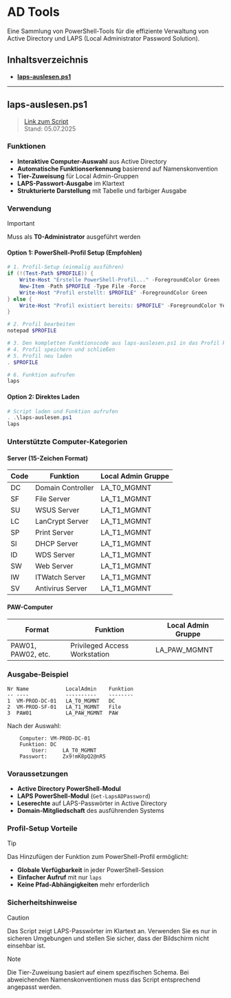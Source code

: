 # AD Tools

Eine Sammlung von PowerShell-Tools für die effiziente Verwaltung von Active Directory und LAPS (Local Administrator Password Solution).

## Inhaltsverzeichnis

- **[laps-auslesen.ps1](#laps-auslesenps1)**

---

## laps-auslesen.ps1
> [Link zum Script](laps-auslesen.ps1)\
> Stand: 05.07.2025

### Funktionen
- **Interaktive Computer-Auswahl** aus Active Directory
- **Automatische Funktionserkennung** basierend auf Namenskonvention
- **Tier-Zuweisung** für Local Admin-Gruppen
- **LAPS-Passwort-Ausgabe** im Klartext
- **Strukturierte Darstellung** mit Tabelle und farbiger Ausgabe

### Verwendung

> [!IMPORTANT]  
> Muss als **T0-Administrator** ausgeführt werden

#### Option 1: PowerShell-Profil Setup (Empfohlen)

```powershell
# 1. Profil-Setup (einmalig ausführen)
if (!(Test-Path $PROFILE)) {
    Write-Host "Erstelle PowerShell-Profil..." -ForegroundColor Green
    New-Item -Path $PROFILE -Type File -Force
    Write-Host "Profil erstellt: $PROFILE" -ForegroundColor Green
} else {
    Write-Host "Profil existiert bereits: $PROFILE" -ForegroundColor Yellow
}

# 2. Profil bearbeiten
notepad $PROFILE

# 3. Den kompletten Funktionscode aus laps-auslesen.ps1 in das Profil kopieren
# 4. Profil speichern und schließen
# 5. Profil neu laden
. $PROFILE

# 6. Funktion aufrufen
laps
```

#### Option 2: Direktes Laden

```powershell
# Script laden und Funktion aufrufen
. .\laps-auslesen.ps1
laps
```

### Unterstützte Computer-Kategorien

#### Server (15-Zeichen Format)
| Code | Funktion | Local Admin Gruppe |
|------|----------|-------------------|
| DC | Domain Controller | LA_T0_MGMNT |
| SF | File Server | LA_T1_MGMNT |
| SU | WSUS Server | LA_T1_MGMNT |
| LC | LanCrypt Server | LA_T1_MGMNT |
| SP | Print Server | LA_T1_MGMNT |
| SI | DHCP Server | LA_T1_MGMNT |
| ID | WDS Server | LA_T1_MGMNT |
| SW | Web Server | LA_T1_MGMNT |
| IW | ITWatch Server | LA_T1_MGMNT |
| SV | Antivirus Server | LA_T1_MGMNT |

#### PAW-Computer
| Format | Funktion | Local Admin Gruppe |
|--------|----------|-------------------|
| PAW01, PAW02, etc. | Privileged Access Workstation | LA_PAW_MGMNT |

### Ausgabe-Beispiel

```
Nr Name            LocalAdmin    Funktion
-- ----            ----------    --------
1  VM-PROD-DC-01   LA_T0_MGMNT   DC
2  VM-PROD-SF-01   LA_T1_MGMNT   File
3  PAW01           LA_PAW_MGMNT  PAW
```

Nach der Auswahl:
```
    Computer: VM-PROD-DC-01
    Funktion: DC
        User:     LA_T0_MGMNT    
    Passwort:     Zx9!mK8pQ2@nR5    
```

### Voraussetzungen
- **Active Directory PowerShell-Modul**
- **LAPS PowerShell-Modul** (`Get-LapsADPassword`)
- **Leserechte** auf LAPS-Passwörter in Active Directory
- **Domain-Mitgliedschaft** des ausführenden Systems

### Profil-Setup Vorteile

> [!TIP]
> Das Hinzufügen der Funktion zum PowerShell-Profil ermöglicht:
> - **Globale Verfügbarkeit** in jeder PowerShell-Session
> - **Einfacher Aufruf** mit nur `laps`
> - **Keine Pfad-Abhängigkeiten** mehr erforderlich

### Sicherheitshinweise

> [!CAUTION]
> Das Script zeigt LAPS-Passwörter im Klartext an. Verwenden Sie es nur in sicheren Umgebungen und stellen Sie sicher, dass der Bildschirm nicht einsehbar ist.

> [!NOTE]
> Die Tier-Zuweisung basiert auf einem spezifischen Schema. Bei abweichenden Namenskonventionen muss das Script entsprechend angepasst werden.